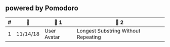 

## powered by Pomodoro

|  #  | 📅 |🥔 1 | 🥔 2 |
| --- | -- |-------- | -------- |
| 1 | 11/14/18 | User Avatar | Longest Substring Without Repeating |
